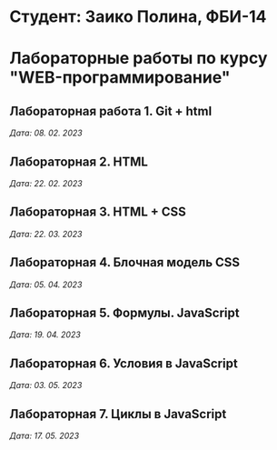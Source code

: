 # Студент: Заико Полина, ФБИ-14

# Лабораторные работы по курсу "WEB-программирование"

## Лабораторная работа 1. Git + html

*Дата: 08. 02. 2023*

## Лабораторная 2. HTML

*Дата: 22. 02. 2023*

## Лабораторная 3. HTML + CSS

*Дата: 22. 03. 2023*

## Лабораторная 4. Блочная модель CSS

*Дата: 05. 04. 2023*

## Лабораторная 5. Формулы. JavaScript

*Дата: 19. 04. 2023*

## Лабораторная 6. Условия в JavaScript

*Дата: 03. 05. 2023*

## Лабораторная 7. Циклы в JavaScript

*Дата: 17. 05. 2023*
